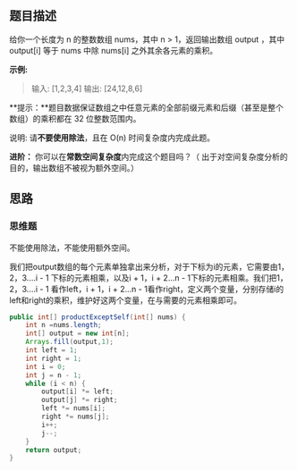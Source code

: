 ## 题目描述

给你一个长度为 n 的整数数组 nums，其中 n > 1，返回输出数组 output ，其中 output[i] 等于 nums 中除 nums[i] 之外其余各元素的乘积。

**示例:**

> 输入: [1,2,3,4]
> 输出: [24,12,8,6]

**提示：**题目数据保证数组之中任意元素的全部前缀元素和后缀（甚至是整个数组）的乘积都在 32 位整数范围内。

说明: 请**不要使用除法**，且在 O(n) 时间复杂度内完成此题。

**进阶：**
你可以在**常数空间复杂度**内完成这个题目吗？（ 出于对空间复杂度分析的目的，输出数组不被视为额外空间。）

## 思路

### 思维题

不能使用除法，不能使用额外空间。

我们把output数组的每个元素单独拿出来分析，对于下标为i的元素，它需要由1，2，3....i - 1 下标的元素相乘，以及i + 1，i + 2...n - 1下标的元素相乘。我们把1，2，3....i - 1 看作left，i + 1，i + 2...n - 1看作right，定义两个变量，分别存储i的left和right的乘积，维护好这两个变量，在与需要的元素相乘即可。

```java
public int[] productExceptSelf(int[] nums) {
    int n =nums.length;
    int[] output = new int[n];
    Arrays.fill(output,1);
    int left = 1;
    int right = 1;
    int i = 0;
    int j = n - 1;
    while (i < n) {
        output[i] *= left;
        output[j] *= right;
        left *= nums[i];
        right *= nums[j];
        i++;
        j--;
    }
    return output;
}
```